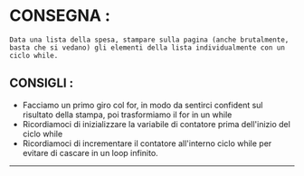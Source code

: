 # CONSEGNA :
    Data una lista della spesa, stampare sulla pagina (anche brutalmente, basta che si vedano) gli elementi della lista individualmente con un ciclo while.
## CONSIGLI :
- Facciamo un primo giro col for, in modo da sentirci confident sul risultato della stampa, poi trasformiamo il for in un while
- Ricordiamoci di inizializzare la variabile di contatore prima dell'inizio del ciclo while
- Ricordiamoci di incrementare il contatore all'interno ciclo while per evitare di cascare in un loop infinito.
<HR>
